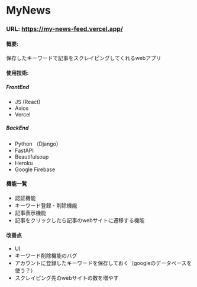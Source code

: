 # MyNews
### URL: https://my-news-feed.vercel.app/

#### 概要:
保存したキーワードで記事をスクレイピングしてくれるwebアプリ

#### 使用技術:
##### FrontEnd
- JS (React)
 - Axios
- Vercel

##### BackEnd
- Python （Django）
 - FastAPI
 - Beautifulsoup
- Heroku
- Google Firebase

#### 機能一覧

- 認証機能
- キーワード登録・削除機能
- 記事表示機能
- 記事をクリックしたら記事のwebサイトに遷移する機能


#### 改善点

- UI
- キーワード削除機能のバグ
- アカウントに登録したキーワードを保存しておく（googleのデータベースを使う？）
- スクレイピング先のwebサイトの数を増やす